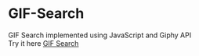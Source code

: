 # GIF-Search

GIF Search implemented using JavaScript and Giphy API\
Try it here [GIF Search](http://wrathful-worm.surge.sh)
